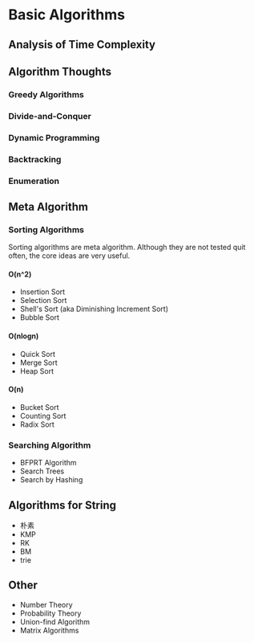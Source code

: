# Basic Algorithms

## Analysis of Time Complexity

## Algorithm Thoughts

### Greedy Algorithms

### Divide-and-Conquer

### Dynamic Programming

### Backtracking

### Enumeration

## Meta Algorithm

### Sorting Algorithms

Sorting algorithms are meta algorithm. Although they are not tested quit often, the core ideas are very useful.

#### O(n^2)

- Insertion Sort
- Selection Sort
- Shell's Sort (aka Diminishing Increment Sort)
- Bubble Sort

#### O(nlogn)

- Quick Sort
- Merge Sort
- Heap Sort

#### O(n)

- Bucket Sort
- Counting Sort
- Radix Sort

### Searching Algorithm

- BFPRT Algorithm
- Search Trees
- Search by Hashing

## Algorithms for String

- 朴素
- KMP
- RK
- BM
- trie

## Other

- Number Theory
- Probability Theory
- Union-find Algorithm
- Matrix Algorithms